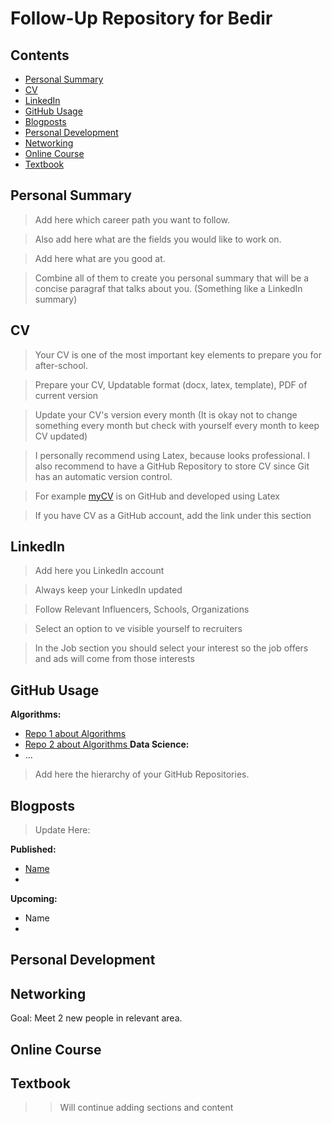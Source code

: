 # Follow-Up Repository for Bedir

## Contents

- [Personal Summary](#personal-summary)
- [CV](#cv)
- [LinkedIn](#linkedin)
- [GitHub Usage](#github-usage)
- [Blogposts](#blogposts)
- [Personal Development](#personal-development)
- [Networking](#networking)
- [Online Course](#online-course)
- [Textbook](#textbook)


## Personal Summary

> Add here which career path you want to follow.

> Also add here what are the fields you would like to work on.

> Add here what are you good at.

> Combine all of them to create you personal summary that will be a concise paragraf that talks about you. (Something like a LinkedIn summary)

## CV

> Your CV is one of the most important key elements to prepare you for after-school. 

> Prepare your CV, Updatable format (docx, latex, template), PDF of current version

> Update your CV's version every month (It is okay not to change something every month but check with yourself every month to keep CV updated)

> I personally recommend using Latex, because looks professional. I also recommend to have a GitHub Repository to store CV since Git has an automatic version control.

> For example [myCV](https://github.com/eneskemalergin/My_CV) is on GitHub and developed using Latex 

> If you have CV as a GitHub account, add the link under this section

## LinkedIn

> Add here you LinkedIn account

> Always keep your LinkedIn updated

> Follow Relevant Influencers, Schools, Organizations

> Select an option to ve visible yourself to recruiters

> In the Job section you should select your interest so the job offers and ads will come from those interests

## GitHub Usage
__Algorithms:__
- [Repo 1 about Algorithms ](#link)
- [Repo 2 about Algorithms ](#link)
__Data Science:__
- ...


> Add here the hierarchy of your GitHub Repositories.

## Blogposts
> Update Here:

__Published:__
- [Name](#link)
-

__Upcoming:__
- Name
-
## Personal Development

## Networking

Goal: Meet 2 new people in relevant area.

## Online Course

## Textbook

>> Will continue adding sections and content

